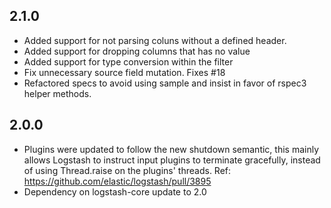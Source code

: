## 2.1.0
 - Added support for not parsing coluns without a defined header.
 - Added support for dropping columns that has no value
 - Added support for type conversion within the filter
 - Fix unnecessary source field mutation. Fixes #18
 - Refactored specs to avoid using sample and insist in favor of rspec3
   helper methods.

## 2.0.0
 - Plugins were updated to follow the new shutdown semantic, this mainly allows Logstash to instruct input plugins to terminate gracefully, 
   instead of using Thread.raise on the plugins' threads. Ref: https://github.com/elastic/logstash/pull/3895
 - Dependency on logstash-core update to 2.0

